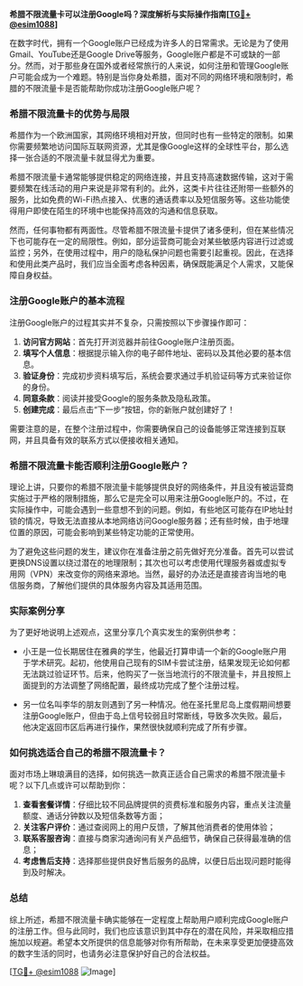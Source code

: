 **希腊不限流量卡可以注册Google吗？深度解析与实际操作指南[[TG💪+ @esim1088](https://t.me/s/esim1088)]**

在数字时代，拥有一个Google账户已经成为许多人的日常需求。无论是为了使用Gmail、YouTube还是Google Drive等服务，Google账户都是不可或缺的一部分。然而，对于那些身在国外或者经常旅行的人来说，如何注册和管理Google账户可能会成为一个难题。特别是当你身处希腊，面对不同的网络环境和限制时，希腊的不限流量卡是否能帮助你成功注册Google账户呢？

### 希腊不限流量卡的优势与局限

希腊作为一个欧洲国家，其网络环境相对开放，但同时也有一些特定的限制。如果你需要频繁地访问国际互联网资源，尤其是像Google这样的全球性平台，那么选择一张合适的不限流量卡就显得尤为重要。

希腊不限流量卡通常能够提供稳定的网络连接，并且支持高速数据传输，这对于需要频繁在线活动的用户来说是非常有利的。此外，这类卡片往往还附带一些额外的服务，比如免费的Wi-Fi热点接入、优惠的通话费率以及短信服务等。这些功能使得用户即使在陌生的环境中也能保持高效的沟通和信息获取。

然而，任何事物都有两面性。尽管希腊不限流量卡提供了诸多便利，但在某些情况下也可能存在一定的局限性。例如，部分运营商可能会对某些敏感内容进行过滤或监控；另外，在使用过程中，用户的隐私保护问题也需要引起重视。因此，在选择和使用此类产品时，我们应当全面考虑各种因素，确保既能满足个人需求，又能保障自身权益。

### 注册Google账户的基本流程

注册Google账户的过程其实并不复杂，只需按照以下步骤操作即可：

1. **访问官方网站**：首先打开浏览器并前往Google账户注册页面。
2. **填写个人信息**：根据提示输入你的电子邮件地址、密码以及其他必要的基本信息。
3. **验证身份**：完成初步资料填写后，系统会要求通过手机验证码等方式来验证你的身份。
4. **同意条款**：阅读并接受Google的服务条款及隐私政策。
5. **创建完成**：最后点击“下一步”按钮，你的新账户就创建好了！

需要注意的是，在整个注册过程中，你需要确保自己的设备能够正常连接到互联网，并且具备有效的联系方式以便接收相关通知。

### 希腊不限流量卡能否顺利注册Google账户？

理论上讲，只要你的希腊不限流量卡能够提供良好的网络条件，并且没有被运营商实施过于严格的限制措施，那么它是完全可以用来注册Google账户的。不过，在实际操作中，可能会遇到一些意想不到的问题。例如，有些地区可能存在IP地址封锁的情况，导致无法直接从本地网络访问Google服务器；还有些时候，由于地理位置的原因，可能会影响到某些特定功能的正常使用。

为了避免这些问题的发生，建议你在准备注册之前先做好充分准备。首先可以尝试更换DNS设置以绕过潜在的地理限制；其次也可以考虑使用代理服务器或虚拟专用网（VPN）来改变你的网络来源地。当然，最好的办法还是直接咨询当地的电信服务商，了解他们提供的具体服务内容及其适用范围。

### 实际案例分享

为了更好地说明上述观点，这里分享几个真实发生的案例供参考：

- 小王是一位长期居住在雅典的学生，他最近打算申请一个新的Google账户用于学术研究。起初，他使用自己现有的SIM卡尝试注册，结果发现无论如何都无法跳过验证环节。后来，他购买了一张当地流行的不限流量卡，并且按照上面提到的方法调整了网络配置，最终成功完成了整个注册过程。
  
- 另一位名叫李华的朋友则遇到了另一种情况。他在圣托里尼岛上度假期间想要注册Google账户，但由于岛上信号较弱且时常断线，导致多次失败。最后，他决定返回市区后再进行操作，果然很快就顺利完成了所有步骤。

### 如何挑选适合自己的希腊不限流量卡？

面对市场上琳琅满目的选择，如何挑选一款真正适合自己需求的希腊不限流量卡呢？以下几点或许可以帮助到你：

1. **查看套餐详情**：仔细比较不同品牌提供的资费标准和服务内容，重点关注流量额度、通话分钟数以及短信条数等方面；
2. **关注客户评价**：通过查阅网上的用户反馈，了解其他消费者的使用体验；
3. **联系客服咨询**：直接与商家沟通询问有关产品细节，确保自己获得最准确的信息；
4. **考虑售后支持**：选择那些提供良好售后服务的品牌，以便日后出现问题时能得到及时解决。

### 总结

综上所述，希腊不限流量卡确实能够在一定程度上帮助用户顺利完成Google账户的注册工作。但与此同时，我们也应该意识到其中存在的潜在风险，并采取相应措施加以规避。希望本文所提供的信息能够对你有所帮助，在未来享受更加便捷高效的数字生活的同时，也请务必注意保护好自己的合法权益。

[[TG💪+ @esim1088](https://t.me/s/esim1088) ![Image](https://i.postimg.cc/4NQfJmqS/Snipaste-2025-05-13-00-14-12.png)]